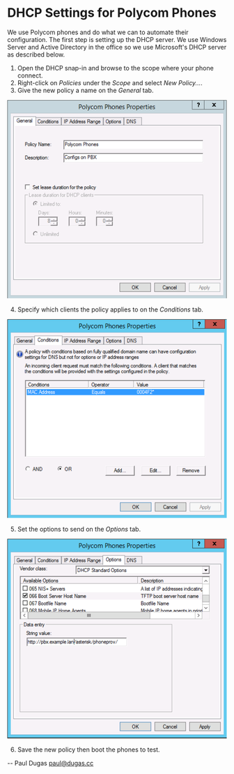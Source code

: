# DHCP Settings for Polycom Phones

We use Polycom phones and do what we can to automate their configuration.  The
first step is setting up the DHCP server.  We use Windows Server and Active 
Directory in the office so we use Microsoft's DHCP server as described below.

1. Open the DHCP snap-in and browse to the scope where your phone connect.
2. Right-click on _Policies_ under the _Scope_ and select _New Policy..._.
3. Give the new policy a name on the _General_ tab.

![DHCP-General][DHCP-General]

4. Specify which clients the policy applies to on the _Conditions_ tab.

![DHCP-Conditions][DHCP-Conditions]

5. Set the options to send on the _Options_ tab.

![DHCP-Options][DHCP-Options]

6. Save the new policy then boot the phones to test.

[DHCP-General]: img/DHCP-General.png "DHCP Policy - General"
[DHCP-Conditions]: img/DHCP-Conditions.png "DHCP Policy - Conditions"
[DHCP-Options]: img/DHCP-Options.png "DHCP Policy - Options"

--
Paul Dugas <paul@dugas.cc>
